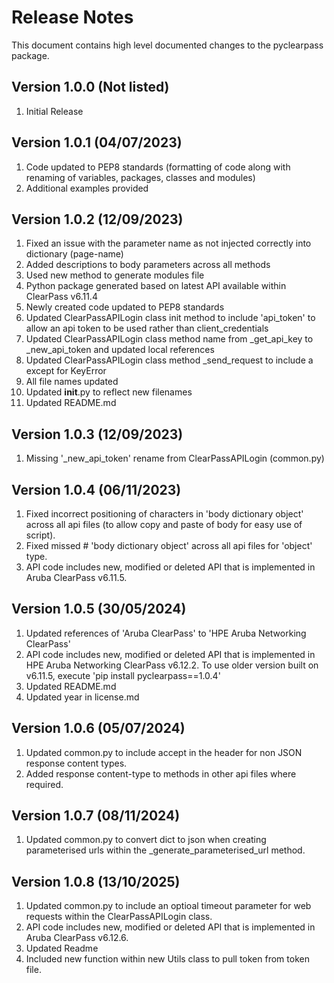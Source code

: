 # Release Notes
This document contains high level documented changes to the pyclearpass package.

## Version 1.0.0 (Not listed) 
1. Initial Release

## Version 1.0.1 (04/07/2023)
1. Code updated to PEP8 standards (formatting of code along with renaming of variables, packages, classes and modules)
2. Additional examples provided

## Version 1.0.2 (12/09/2023)
1. Fixed an issue with the parameter name as not injected correctly into dictionary (page-name)
2. Added descriptions to body parameters across all methods 
3. Used new method to generate modules file 
4. Python package generated  based on latest API available within ClearPass v6.11.4
5. Newly created code updated to PEP8 standards
6. Updated ClearPassAPILogin class init method to include 'api_token' to allow an api token to be used rather than client_credentials
7. Updated ClearPassAPILogin class method name from _get_api_key to _new_api_token and updated local references
8. Updated ClearPassAPILogin class method _send_request to include a except for KeyError
9. All file names updated
10. Updated __init__.py to reflect new filenames
11. Updated README.md

## Version 1.0.3 (12/09/2023)
1. Missing '_new_api_token' rename from ClearPassAPILogin (common.py)

## Version 1.0.4 (06/11/2023)
1. Fixed incorrect positioning of characters in 'body dictionary object' across all api files (to allow copy and paste of body for easy use of script).
2. Fixed missed # 'body dictionary object' across all api files for 'object' type.  
3. API code includes new, modified or deleted API that is implemented in Aruba ClearPass v6.11.5.

## Version 1.0.5 (30/05/2024)
1. Updated references of 'Aruba ClearPass' to 'HPE Aruba Networking ClearPass'
2. API code includes new, modified or deleted API that is implemented in HPE Aruba Networking ClearPass v6.12.2. To use older version built on v6.11.5, execute 'pip install pyclearpass==1.0.4'
3. Updated README.md
4. Updated year in license.md

## Version 1.0.6 (05/07/2024)
1. Updated common.py to include accept in the header for non JSON response content types. 
2. Added response content-type to methods in other api files where required. 

## Version 1.0.7 (08/11/2024)
1. Updated common.py to convert dict to json when creating parameterised urls within the _generate_parameterised_url method. 

## Version 1.0.8 (13/10/2025)
1. Updated common.py to include an optioal timeout parameter for web requests within the ClearPassAPILogin class. 
2. API code includes new, modified or deleted API that is implemented in Aruba ClearPass v6.12.6.
3. Updated Readme
4. Included new function within new Utils class to pull token from token file.